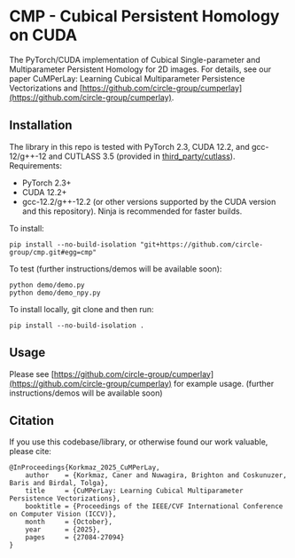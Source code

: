 # CMP - Cubical Persistent Homology on CUDA

The PyTorch/CUDA implementation of Cubical Single-parameter and Multiparameter Persistent Homology for 2D images.
For details, see our paper CuMPerLay: Learning Cubical Multiparameter Persistence Vectorizations and [https://github.com/circle-group/cumperlay](https://github.com/circle-group/cumperlay).

## Installation

The library in this repo is tested with PyTorch 2.3, CUDA 12.2, and gcc-12/g++-12 and CUTLASS 3.5 (provided in [third_party/cutlass](third_party/cutlass/)).
Requirements:
- PyTorch 2.3+
- CUDA 12.2+
- gcc-12.2/g++-12.2 (or other versions supported by the CUDA version and this repository).
Ninja is recommended for faster builds.

To install:
```
pip install --no-build-isolation "git+https://github.com/circle-group/cmp.git#egg=cmp"
```

To test (further instructions/demos will be available soon):
```
python demo/demo.py
python demo/demo_npy.py
```

To install locally, git clone and then run:
```
pip install --no-build-isolation .
```

## Usage

Please see [https://github.com/circle-group/cumperlay](https://github.com/circle-group/cumperlay) for example usage.
(further instructions/demos will be available soon)

## Citation

If you use this codebase/library, or otherwise found our work valuable, please cite:
```
@InProceedings{Korkmaz_2025_CuMPerLay,
    author    = {Korkmaz, Caner and Nuwagira, Brighton and Coskunuzer, Baris and Birdal, Tolga},
    title     = {CuMPerLay: Learning Cubical Multiparameter Persistence Vectorizations},
    booktitle = {Proceedings of the IEEE/CVF International Conference on Computer Vision (ICCV)},
    month     = {October},
    year      = {2025},
    pages     = {27084-27094}
}
```